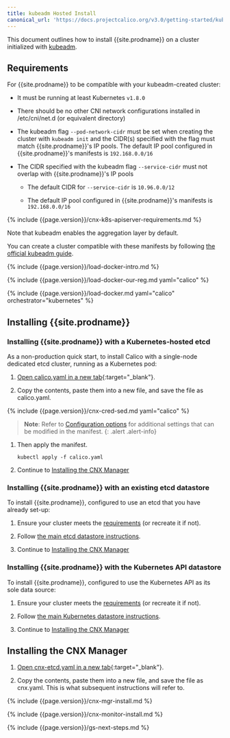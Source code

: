 ```yaml
---
title: kubeadm Hosted Install
canonical_url: 'https://docs.projectcalico.org/v3.0/getting-started/kubernetes/installation/hosted/kubeadm/'
---
```


This document outlines how to install {{site.prodname}} on a cluster initialized with
[kubeadm](http://kubernetes.io/docs/getting-started-guides/kubeadm/).  

## Requirements

For {{site.prodname}} to be compatible with your kubeadm-created cluster:

* It must be running at least Kubernetes `v1.8.0`

* There should be no other CNI network configurations installed in /etc/cni/net.d (or equivalent directory)

* The kubeadm flag `--pod-network-cidr` must be set when creating the cluster with `kubeadm init`
  and the CIDR(s) specified with the flag must match {{site.prodname}}'s IP pools. The default
  IP pool configured in {{site.prodname}}'s manifests is `192.168.0.0/16`

* The CIDR specified with the kubeadm flag `--service-cidr` must not overlap with
  {{site.prodname}}'s IP pools

  * The default CIDR for `--service-cidr` is `10.96.0.0/12`

  * The default IP pool configured in {{site.prodname}}'s manifests is `192.168.0.0/16`

{% include {{page.version}}/cnx-k8s-apiserver-requirements.md %}

Note that kubeadm enables the aggregation layer by default. 

You can create a cluster compatible with these manifests by following [the official kubeadm guide](http://kubernetes.io/docs/getting-started-guides/kubeadm/).

{% include {{page.version}}/load-docker-intro.md %}

{% include {{page.version}}/load-docker-our-reg.md yaml="calico" %}

{% include {{page.version}}/load-docker.md yaml="calico" orchestrator="kubernetes" %}

## Installing {{site.prodname}}

### Installing {{site.prodname}} with a Kubernetes-hosted etcd

As a non-production quick start, to install Calico with a single-node dedicated etcd cluster, running as a Kubernetes pod:

1. [Open calico.yaml in a new tab](1.7/calico.yaml){:target="_blank"}.

1. Copy the contents, paste them into a new file, and save the file as calico.yaml.

{% include {{page.version}}/cnx-cred-sed.md yaml="calico" %}
   
   > **Note**: Refer to [Configuration options](../index#configuration-options) for additional
   > settings that can be modified in the manifest.
   {: .alert .alert-info}

1. Then apply the manifest.

   ```shell
   kubectl apply -f calico.yaml
   ```
1. Continue to [Installing the CNX Manager](#installing-the-cnx-manager)

### Installing {{site.prodname}} with an existing etcd datastore

To install {{site.prodname}}, configured to use an etcd that you have already set-up:

1. Ensure your cluster meets the [requirements](#requirements) (or recreate it if not).

2. Follow [the main etcd datastore instructions](../hosted).

1. Continue to [Installing the CNX Manager](#installing-the-cnx-manager)

### Installing {{site.prodname}} with the Kubernetes API datastore

To install {{site.prodname}}, configured to use the Kubernetes API as its sole data source:

1. Ensure your cluster meets the [requirements](#requirements) (or recreate it if not).

2. Follow [the main Kubernetes datastore instructions](../kubernetes-datastore).

1. Continue to [Installing the CNX Manager](#installing-the-cnx-manager)

## Installing the CNX Manager

1. [Open cnx-etcd.yaml in a new tab](../cnx/1.7/cnx-etcd.yaml){:target="_blank"}.

1. Copy the contents, paste them into a new file, and save the file as cnx.yaml.
   This is what subsequent instructions will refer to.
   
{% include {{page.version}}/cnx-mgr-install.md %}

{% include {{page.version}}/cnx-monitor-install.md %}

{% include {{page.version}}/gs-next-steps.md %}
